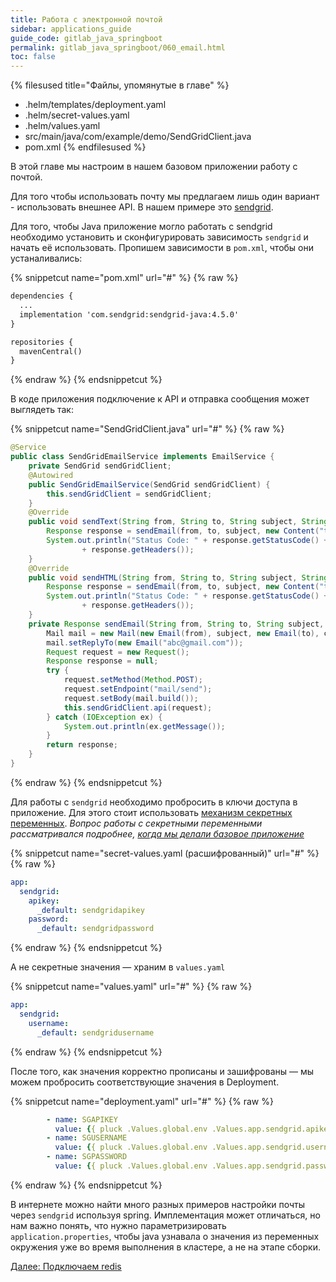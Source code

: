```yaml
---
title: Работа с электронной почтой
sidebar: applications_guide
guide_code: gitlab_java_springboot
permalink: gitlab_java_springboot/060_email.html
toc: false
---
```


{% filesused title="Файлы, упомянутые в главе" %}
- .helm/templates/deployment.yaml
- .helm/secret-values.yaml
- .helm/values.yaml
- src/main/java/com/example/demo/SendGridClient.java
- pom.xml
{% endfilesused %}

В этой главе мы настроим в нашем базовом приложении работу с почтой.

Для того чтобы использовать почту мы предлагаем лишь один вариант - использовать внешнее API. В нашем примере это [sendgrid](https://sendgrid.com/).

Для того, чтобы Java приложение могло работать с sendgrid необходимо установить и сконфигурировать зависимость `sendgrid` и начать её использовать. Пропишем зависимости в `pom.xml`, чтобы они устаналивались:

{% snippetcut name="pom.xml" url="#" %}
{% raw %}
```xml
dependencies {
  ...
  implementation 'com.sendgrid:sendgrid-java:4.5.0'
}

repositories {
  mavenCentral()
}
```
{% endraw %}
{% endsnippetcut %}

В коде приложения подключение к API и отправка сообщения может выглядеть так:

{% snippetcut name="SendGridClient.java" url="#" %}
{% raw %}
```java
@Service
public class SendGridEmailService implements EmailService {
    private SendGrid sendGridClient;
    @Autowired
    public SendGridEmailService(SendGrid sendGridClient) {
        this.sendGridClient = sendGridClient;
    }
    @Override
    public void sendText(String from, String to, String subject, String body) {
        Response response = sendEmail(from, to, subject, new Content("text/plain", body));
        System.out.println("Status Code: " + response.getStatusCode() + ", Body: " + response.getBody() + ", Headers: "
                + response.getHeaders());
    }
    @Override
    public void sendHTML(String from, String to, String subject, String body) {
        Response response = sendEmail(from, to, subject, new Content("text/html", body));
        System.out.println("Status Code: " + response.getStatusCode() + ", Body: " + response.getBody() + ", Headers: "
                + response.getHeaders());
    }
    private Response sendEmail(String from, String to, String subject, Content content) {
        Mail mail = new Mail(new Email(from), subject, new Email(to), content);
        mail.setReplyTo(new Email("abc@gmail.com"));
        Request request = new Request();
        Response response = null;
        try {
            request.setMethod(Method.POST);
            request.setEndpoint("mail/send");
            request.setBody(mail.build());
            this.sendGridClient.api(request);
        } catch (IOException ex) {
            System.out.println(ex.getMessage());
        }
        return response;
    }
}
```
{% endraw %}
{% endsnippetcut %}

Для работы с `sendgrid` необходимо пробросить в ключи доступа в приложение. Для этого стоит использовать [механизм секретных переменных](https://ru.werf.io/documentation/reference/deploy_process/working_with_secrets.html). *Вопрос работы с секретными переменными рассматривался подробнее, [когда мы делали базовое приложение](020_basic.html#secret-values-yaml)*

{% snippetcut name="secret-values.yaml (расшифрованный)" url="#" %}
{% raw %}
```yaml
app:
  sendgrid:
    apikey: 
      _default: sendgridapikey
    password:
      _default: sendgridpassword
```
{% endraw %}
{% endsnippetcut %}

А не секретные значения — храним в `values.yaml`

{% snippetcut name="values.yaml" url="#" %}
{% raw %}
```yaml
app:
  sendgrid:
    username:
      _default: sendgridusername
```
{% endraw %}
{% endsnippetcut %}

После того, как значения корректно прописаны и зашифрованы — мы можем пробросить соответствующие значения в Deployment.

{% snippetcut name="deployment.yaml" url="#" %}
{% raw %}
```yaml
        - name: SGAPIKEY
          value: {{ pluck .Values.global.env .Values.app.sendgrid.apikey | first | default .Values.app.sendgrid.apikey._default | quote }} 
        - name: SGUSERNAME
          value: {{ pluck .Values.global.env .Values.app.sendgrid.username | first | default .Values.app.sendgrid.username._default | quote }}
        - name: SGPASSWORD
          value: {{ pluck .Values.global.env .Values.app.sendgrid.password | first | default .Values.app.sendgrid.password._default | quote }}
```
{% endraw %}
{% endsnippetcut %}

В интернете можно найти много разных примеров настройки почты через `sendgrid` используя spring. Имплементация может отличаться, но нам важно понять, что нужно параметризировать `application.properties`, чтобы java узнавала о значения из переменных окружения уже во время выполнения в кластере, а не на этапе сборки.

<div>
    <a href="070_redis.html" class="nav-btn">Далее: Подключаем redis</a>
</div>
